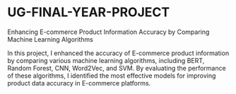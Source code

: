 # UG-FINAL-YEAR-PROJECT

Enhancing E-commerce Product Information Accuracy by Comparing Machine Learning Algorithms

In this project, I enhanced the accuracy of E-commerce product information by comparing various machine learning algorithms, including BERT, Random Forest, CNN, Word2Vec, and SVM. By evaluating the performance of these algorithms, I identified the most effective models for improving product data accuracy in E-commerce platforms.
